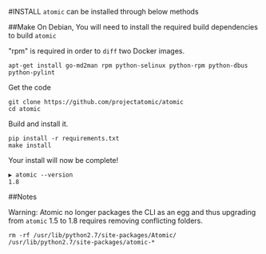 #INSTALL
`atomic` can be installed through below methods

##Make
On Debian, You will need to install the required build dependencies to build `atomic`

"rpm" is required in order to `diff` two Docker images.

```
apt-get install go-md2man rpm python-selinux python-rpm python-dbus python-pylint
```

Get the code
```
git clone https://github.com/projectatomic/atomic
cd atomic
```

Build and install it.
```
pip install -r requirements.txt
make install
```

Your install will now be complete!

```
▶ atomic --version
1.8
```

##Notes

Warning: Atomic no longer packages the CLI as an egg and thus upgrading from `atomic` 1.5 to 1.8 requires removing conflicting folders.

```
rm -rf /usr/lib/python2.7/site-packages/Atomic/ /usr/lib/python2.7/site-packages/atomic-*
```
